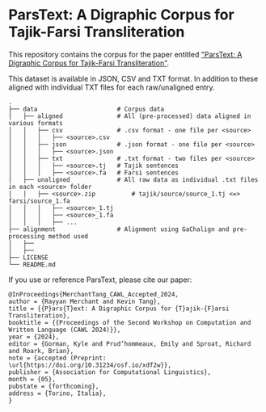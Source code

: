 # ParsText: A Digraphic Corpus for Tajik-Farsi Transliteration
This repository contains the corpus for the paper entitled ["ParsText: A Digraphic Corpus for Tajik-Farsi Transliteration"](https://doi.org/10.31234/osf.io/xdf2w). 

This dataset is available in JSON, CSV and TXT format. In addition to these aligned  with individual TXT files for each raw/unaligned entry.


```
.
├── data                      # Corpus data
│   ├── aligned               # All (pre-processed) data aligned in various formats
│   │   ├── csv               # .csv format - one file per <source>
│   │   │   ├── <source>.csv
│   │   ├── json              # .json format - one file per <source>
│   │   │   ├── <source>.json
│   │   ├── txt               # .txt format - two files per <source>
│   │   │   ├── <source>.tj   # Tajik sentences
│   │   │   ├── <source>.fa   # Farsi sentences
│   ├── unaligned             # All raw data as individual .txt files in each <source> folder
│   │   ├── <source>.zip          # tajik/source/source_1.tj <=> farsi/source_1.fa
│   │   │   ├── <source>_1.tj    
│   │   │   ├── <source>_1.fa
│   │   │   ├── ...
├── alignment                 # Alignment using GaChalign and pre-processing method used
│   ├──                     
│   ├──                   
├── LICENSE
└── README.md
```

If you use or reference ParsText, please cite our paper:

```
@InProceedings{MerchantTang_CAWL_Accepted_2024,
author = {Rayyan Merchant and Kevin Tang},
title = {{P}ars{T}ext: A Digraphic Corpus for {T}ajik-{F}arsi Transliteration},
booktitle = {{Proceedings of the Second Workshop on Computation and Written Language (CAWL 2024)}},
year = {2024},
editor = {Gorman, Kyle and Prud’hommeaux, Emily and Sproat, Richard and Roark, Brian},
note = {accepted (Preprint: \url{https://doi.org/10.31234/osf.io/xdf2w}},
publisher = {Association for Computational Linguistics},
month = {05},
pubstate = {forthcoming},
address = {Torino, Italia},
}
```
